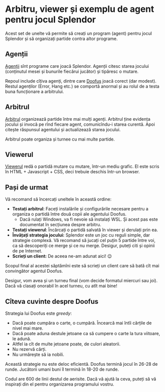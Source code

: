 # Arbitru, viewer și exemplu de agent pentru jocul Splendor

Acest set de unelte vă permite să creați un program (agent) pentru jocul Splendor și să organizați partide contra altor programe.

## Agenții

[Agenții](https://github.com/nerdvana-ro/splendor-tools/tree/main/agent) sînt programe care joacă Splendor. Agenții citesc starea jocului (conținutul mesei și bunurile fiecărui jucător) și tipăresc o mutare.

Repoul include cîțiva agenți, dintre care [Doofus](https://github.com/nerdvana-ro/splendor-tools/tree/main/agent/doofus) joacă corect (dar modest). Restul agenților (Error, Hang etc.) se comportă anormal și au rolul de a testa buna funcționare a arbitrului.

## Arbitrul

[Arbitrul](https://github.com/nerdvana-ro/splendor-tools/tree/main/arbiter) organizează partide între mai mulți agenți. Arbitrul ține evidența jocului și invocă pe rînd fiecare agent, comunicîndu-i starea curentă. Apoi citește răspunsul agentului și actualizează starea jocului.

Arbitrul poate organiza și turnee cu mai multe partide.

## Viewerul

[Viewerul](https://github.com/nerdvana-ro/splendor-tools/tree/main/viewer) redă o partidă mutare cu mutare, într-un mediu grafic. El este scris în HTML + Javascript + CSS, deci trebuie deschis într-un browser.

## Pași de urmat

Vă recomand să încercați uneltele în această ordine:

* **Testați arbitrul**: Faceți instalările și configurările necesare pentru a organiza o partidă între două copii ale agentului Doofus.
  * Dacă rulați Windows, va fi nevoie să instalați WSL. Și acest pas este documentat în secțiunea despre arbitru.
* **Testați viewerul**: Încărcați o partidă salvată în viewer și derulați prin ea.
* **Învățați strategia jocului:** Splendor este un joc cu reguli simple, dar strategie complexă. Vă recomand să jucați cel puțin 5 partide între voi, ca să descoperiți ce merge și ce nu merge. Desigur, puteți citi și opinii de pe Internet.
* **Scrieți un client:** De aceea ne-am adunat aici! 😉

Scopul final al acestei săptămîni este să scrieți un client care să bată cît mai convingător agentul Doofus.

Desigur, vom avea și un turneu final (vom decide formatul miercuri sau joi). Dacă vă clasați onorabil în acel turneu, cu atît mai bine!

## Cîteva cuvinte despre Doofus

Strategia lui Doofus este _greedy_:

* Dacă poate cumpăra o carte, o cumpără. Încearcă mai întîi cărțile de nivel mai mare.
* Dacă poate aduna destule jetoane ca să cumpere o carte la tura viitoare, le adună.
* Altfel ia cît de multe jetoane poate, de culori aleatorii.
* Nu rezervă cărți.
* Nu urmărește să ia nobili.

Această strategie nu este deloc eficientă. Doofus termină jocul în 26-28 de runde. Jucătorii umani buni îl termină în 18-20 de runde.

Codul are 600 de linii destul de aerisite. Dacă vă ajută la ceva, puteți să vă inspirați din el pentru organizarea programului vostru.

